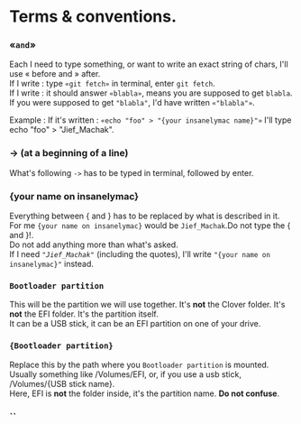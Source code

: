 # Terms & conventions.

### **«**`and`**»**

Each I need to type something, or want to write an exact string of chars, I'll use « before and » after.  
If I write : type `«git fetch»` in terminal, enter `git fetch`.  
If I write : it should answer `«blabla»`, means you are supposed to get `blabla`. If you were supposed to get `"blabla"`, I'd have written `«"blabla"»`.

Example : If it's written : `«echo "foo" > "{your insanelymac name}"»` I'll type echo "foo" &gt; "Jief\_Machak".

### -&gt; \(at a beginning of a line\)

What's following `->` has to be typed in terminal, followed by enter.

### {your name on insanelymac}

Everything between { and } has to be replaced by what is described in it.  
For me `{your name on insanelymac}` would be `Jief_Machak`.Do not type the { and }!.  
Do not add anything more than what's asked.  
If I need _`"Jief_Machak"`_ \(including the quotes\), I'll write `"{your name on insanelymac}"` instead.

### `Bootloader partition`

This will be the partition we will use together. It's **not** the Clover folder. It's **not** the EFI folder. It's the partition itself.  
It can be a USB stick, it can be an EFI partition on one of your drive.

### `{Bootloader partition}`

Replace this by the path where you `Bootloader partition` is mounted.  
Usually something like /Volumes/EFI, or, if you use a usb stick, /Volumes/{USB stick name}.  
Here, EFI is **not** the folder inside, it's the partition name. **Do not confuse**.

### \`\`

